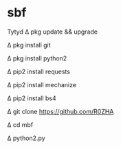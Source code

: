# sbf
Tytyd
∆ pkg update && upgrade

∆ pkg install git

∆ pkg install python2

∆ pip2 install requests

∆ pip2 install mechanize

∆ pip2 install bs4

∆ git clone https://github.com/R0ZHA

∆ cd mbf

∆ python2.py
